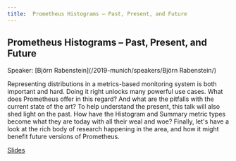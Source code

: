 ```yaml
---
title:  Prometheus Histograms – Past, Present, and Future
---
```


## Prometheus Histograms – Past, Present, and Future

Speaker: [Björn Rabenstein](/2019-munich/speakers/Björn Rabenstein/)

Representing distributions in a metrics-based monitoring system is both important and hard. Doing it right unlocks many powerful use cases. What does Prometheus offer in this regard? And what are the pitfalls with the current state of the art? To help understand the present, this talk will also shed light on the past. How have the Histogram and Summary metric types become what they are today with all their weal and woe? Finally, let's have a look at the rich body of research happening in the area, and how it might benefit future versions of Prometheus.

[Slides](/2019-munich/slides/prometheus-histograms-past-present-and-future.pdf)
